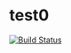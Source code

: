# test0

[![Build Status](https://travis-ci.org/fediltest0/test0.svg?branch=master)](https://travis-ci.org/fediltest0/test0)
